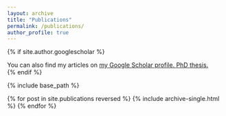 ```yaml
---
layout: archive
title: "Publications"
permalink: /publications/
author_profile: true
---
```


{% if site.author.googlescholar %}
  <div class="wordwrap">You can also find my articles on <a href="{{site.author.googlescholar}}">my Google Scholar profile. </a>  <a href="/pdf/Manuscrit_de_these.pdf">PhD thesis. </a> </div>
{% endif %}

{% include base_path %}

{% for post in site.publications reversed %}
  {% include archive-single.html %}
{% endfor %}
